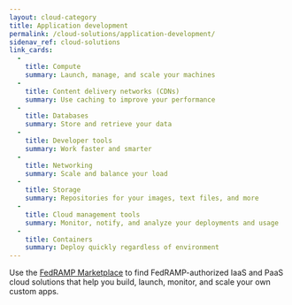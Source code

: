 ```yaml
---
layout: cloud-category
title: Application development
permalink: /cloud-solutions/application-development/
sidenav_ref: cloud-solutions
link_cards:
  -
    title: Compute
    summary: Launch, manage, and scale your machines
  -
    title: Content delivery networks (CDNs)
    summary: Use caching to improve your performance
  -
    title: Databases
    summary: Store and retrieve your data
  -
    title: Developer tools
    summary: Work faster and smarter
  -
    title: Networking
    summary: Scale and balance your load
  -
    title: Storage
    summary: Repositories for your images, text files, and more
  -
    title: Cloud management tools
    summary: Monitor, notify, and analyze your deployments and usage
  -
    title: Containers
    summary: Deploy quickly regardless of environment
---
```


Use the [FedRAMP Marketplace](https://marketplace.fedramp.gov/#/products?sort=productName&status=Compliant&serviceModels=IaaS;IaaS,%20PaaS,%20SaaS;PaaS) to find FedRAMP-authorized IaaS and PaaS cloud solutions that help you build, launch, monitor, and scale your own custom apps.
